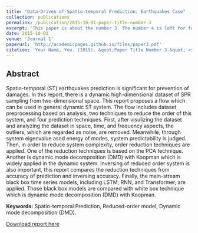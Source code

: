 ```yaml
---
title: "Data-Driven of Spatio-temporal Prediction: Earthquakes Case"
collection: publications
permalink: /publication/2015-10-01-paper-title-number-3
excerpt: 'This paper is about the number 3. The number 4 is left for future work.'
date: 2015-10-01
venue: 'Journal 1'
paperurl: 'http://academicpages.github.io/files/paper3.pdf'
citation: 'Your Name, You. (2015). &quot;Paper Title Number 3.&quot; <i>Journal 1</i>. 1(3).'
---
```


Abstract
------
Spatio-temporal (ST) earthquakes prediction is significant for prevention of damages. In this report, there is a dynamic high-dimensional dataset of SPR sampling from two-dimensional space. This report proposes a flow which can be used in general dynamic ST system. The flow includes dataset preprocessing based on analysis, two techniques to reduce the order of this system, and four prediction techniques. First, after visulizing the dataset and analyzing the dataset in space, time, and frequency aspects, the outliers, which are regarded as noise, are removed. Meanwhile, through system eigenvalue asnd energy of modes, system predictability is judged. Then, in order to reduce system complexity, order reduction techniques are applied. One of the reduction techniques is based on the PCA technique. Another is dynamic mode decomposition (DMD) with Koopman which is widely applied in the dynamic system. Inversing of reduced order system is also important, this report compares the reduction techniques from accuracy of prediction and inversing accuracy. Finally, the main-stream black box time series models, including LSTM, RNN, and Transformer, are applied. Those black box models are compared with white box technique which is dynamic mode decomposition (DMD) with Koopman.

**Keywords:** Spatio-temporal Prediction, Reduced-order model, Dynamic mode decomposition (DMD).

[Download report here](http://academicpages.github.io/files/ME5311_final.pdf)

